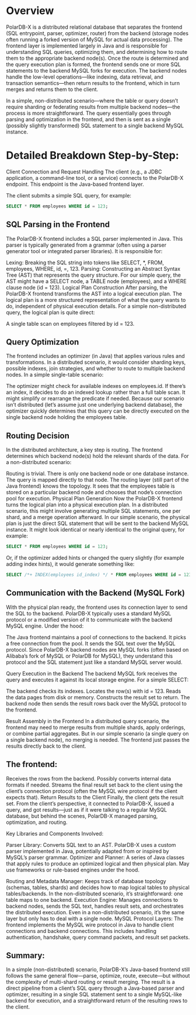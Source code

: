 # Overview

PolarDB-X is a distributed relational database that separates the frontend (SQL entrypoint, parser, optimizer, router) from the backend (storage nodes often running a forked version of MySQL for actual data processing). The frontend layer is implemented largely in Java and is responsible for understanding SQL queries, optimizing them, and determining how to route them to the appropriate backend node(s). Once the route is determined and the query execution plan is formed, the frontend sends one or more SQL statements to the backend MySQL forks for execution. The backend nodes handle the low-level operations—like indexing, data retrieval, and transaction semantics—then return results to the frontend, which in turn merges and returns them to the client.

In a simple, non-distributed scenario—where the table or query doesn’t require sharding or federating results from multiple backend nodes—the process is more straightforward. The query essentially goes through parsing and optimization in the frontend, and then is sent as a single (possibly slightly transformed) SQL statement to a single backend MySQL instance.

# Detailed Breakdown Step-by-Step:

Client Connection and Request Handling
The client (e.g., a JDBC application, a command-line tool, or a service) connects to the PolarDB-X endpoint. This endpoint is the Java-based frontend layer.

The client submits a simple SQL query, for example:

```sql
SELECT * FROM employees WHERE id = 123;
```

## SQL Parsing in the Frontend
The PolarDB-X frontend includes a SQL parser implemented in Java. This parser is typically generated from a grammar (often using a parser generator tool or integrated parser libraries). It is responsible for:

Lexing: Breaking the SQL string into tokens like SELECT, *, FROM, employees, WHERE, id, =, 123.
Parsing: Constructing an Abstract Syntax Tree (AST) that represents the query structure. For our simple query, the AST might have a SELECT node, a TABLE node (employees), and a WHERE clause node (id = 123).
Logical Plan Construction
After parsing, the PolarDB-X frontend transforms the AST into a logical execution plan. The logical plan is a more structured representation of what the query wants to do, independent of physical execution details.
For a simple non-distributed query, the logical plan is quite direct:

A single table scan on employees filtered by id = 123.

## Query Optimization

The frontend includes an optimizer (in Java) that applies various rules and transformations. In a distributed scenario, it would consider sharding keys, possible indexes, join strategies, and whether to route to multiple backend nodes. In a simple single-table scenario:

The optimizer might check for available indexes on employees.id.
If there’s an index, it decides to do an indexed lookup rather than a full table scan.
It might simplify or rearrange the predicate if needed.
Because our scenario isn’t distributed (let’s assume just one underlying backend database), the optimizer quickly determines that this query can be directly executed on the single backend node holding the employees table.

## Routing Decision
In the distributed architecture, a key step is routing. The frontend determines which backend node(s) hold the relevant shards of the data. For a non-distributed scenario:

Routing is trivial. There is only one backend node or one database instance. The query is mapped directly to that node.
The routing layer (still part of the Java frontend) knows the topology. It sees that the employees table is stored on a particular backend node and chooses that node’s connection pool for execution.
Physical Plan Generation
Now the PolarDB-X frontend turns the logical plan into a physical execution plan. In a distributed scenario, this might involve generating multiple SQL statements, one per shard, and a merge operation afterward. In our simple scenario, the physical plan is just the direct SQL statement that will be sent to the backend MySQL instance. It might look identical or nearly identical to the original query, for example:

```sql
SELECT * FROM employees WHERE id = 123;
```
Or, if the optimizer added hints or changed the query slightly (for example adding index hints), it would generate something like:


```sql
SELECT /*+ INDEX(employees id_index) */ * FROM employees WHERE id = 123;
```

## Communication with the Backend (MySQL Fork)

With the physical plan ready, the frontend uses its connection layer to send the SQL to the backend. PolarDB-X typically uses a standard MySQL protocol or a modified version of it to communicate with the backend MySQL engine. Under the hood:

The Java frontend maintains a pool of connections to the backend.
It picks a free connection from the pool.
It sends the SQL text over the MySQL protocol.
Since PolarDB-X backend nodes are MySQL forks (often based on Alibaba’s fork of MySQL or PolarDB for MySQL), they understand this protocol and the SQL statement just like a standard MySQL server would.

Query Execution in the Backend
The backend MySQL fork receives the query and executes it against its local storage engine. For a simple SELECT:

The backend checks its indexes.
Locates the row(s) with id = 123.
Reads the data pages from disk or memory.
Constructs the result set to return.
The backend node then sends the result rows back over the MySQL protocol to the frontend.

Result Assembly in the Frontend
In a distributed query scenario, the frontend may need to merge results from multiple shards, apply orderings, or combine partial aggregates. But in our simple scenario (a single query on a single backend node), no merging is needed. The frontend just passes the results directly back to the client.

## The frontend:

Receives the rows from the backend.
Possibly converts internal data formats if needed.
Streams the final result set back to the client using the client’s connection protocol (often the MySQL wire protocol if the client expects that).
Return Results to the Client
Finally, the client gets the result set. From the client’s perspective, it connected to PolarDB-X, issued a query, and got results—just as if it were talking to a regular MySQL database, but behind the scenes, PolarDB-X managed parsing, optimization, and routing.

Key Libraries and Components Involved:

Parser Library: Converts SQL text to an AST. PolarDB-X uses a custom parser implemented in Java, potentially adapted from or inspired by MySQL’s parser grammar.
Optimizer and Planner: A series of Java classes that apply rules to produce an optimized logical and then physical plan. May use frameworks or rule-based engines under the hood.

Routing and Metadata Manager: Keeps track of database topology (schemas, tables, shards) and decides how to map logical tables to physical tables/backends. In the non-distributed scenario, it’s straightforward: one table maps to one backend.
Execution Engine: Manages connections to backend nodes, sends the SQL text, handles result sets, and orchestrates the distributed execution. Even in a non-distributed scenario, it’s the same layer but only has to deal with a single node.
MySQL Protocol Layers: The frontend implements the MySQL wire protocol in Java to handle client connections and backend connections. This includes handling authentication, handshake, query command packets, and result set packets.

## Summary:

In a simple (non-distributed) scenario, PolarDB-X’s Java-based frontend still follows the same general flow—parse, optimize, route, execute—but without the complexity of multi-shard routing or result merging. The result is a direct pipeline from a client’s SQL query through a Java-based parser and optimizer, resulting in a single SQL statement sent to a single MySQL-like backend for execution, and a straightforward return of the resulting rows to the client.